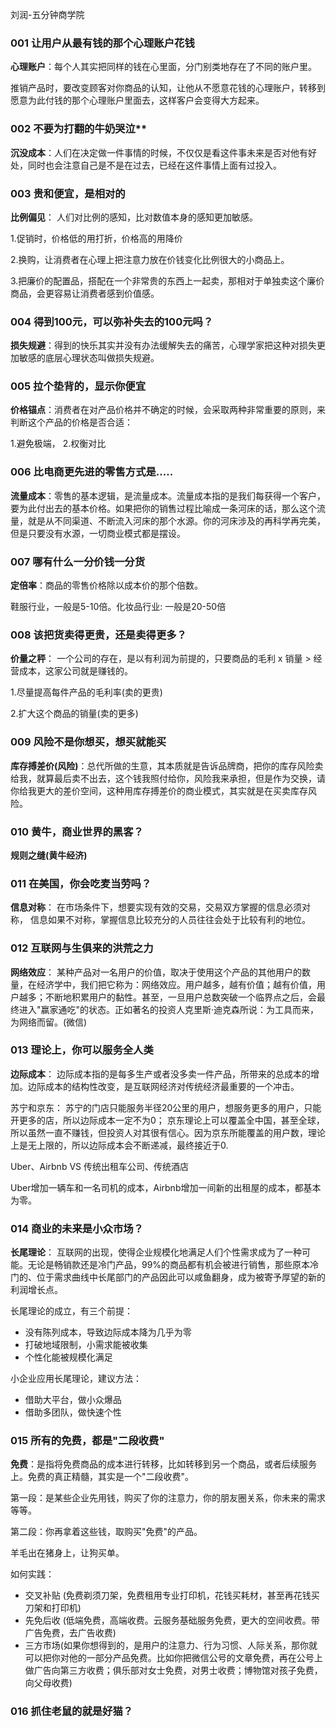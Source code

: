 刘润-五分钟商学院

### 001 让用户从最有钱的那个心理账户花钱

**心理账户**：每个人其实把同样的钱在心里面，分门别类地存在了不同的账户里。

推销产品时，要改变顾客对你商品的认知，让他从不愿意花钱的心理账户，转移到愿意为此付钱的那个心理账户里面去，这样客户会变得大方起来。

### 002 不要为打翻的牛奶哭泣**

**沉没成本**：人们在决定做一件事情的时候，不仅仅是看这件事未来是否对他有好处，同时也会注意自己是不是在过去，已经在这件事情上面有过投入。

### 003 贵和便宜，是相对的

**比例偏见**： 人们对比例的感知，比对数值本身的感知更加敏感。

1.促销时，价格低的用打折，价格高的用降价

2.换购，让消费者在心理上把注意力放在价钱变化比例很大的小商品上。

3.把廉价的配置品，搭配在一个非常贵的东西上一起卖，那相对于单独卖这个廉价商品，会更容易让消费者感到价值感。

### 004 得到100元，可以弥补失去的100元吗？

**损失规避**：得到的快乐其实并没有办法缓解失去的痛苦，心理学家把这种对损失更加敏感的底层心理状态叫做损失规避。

### 005 拉个垫背的，显示你便宜

**价格锚点**：消费者在对产品价格并不确定的时候，会采取两种非常重要的原则，来判断这个产品的价格是否合适：

1.避免极端， 2.权衡对比

### 006 比电商更先进的零售方式是.....

**流量成本**：零售的基本逻辑，是流量成本。流量成本指的是我们每获得一个客户，要为此付出去的基本价格。如果把你的销售过程比喻成一条河床的话，那么这个流量，就是从不同渠道、不断流入河床的那个水源。你的河床涉及的再科学再完美，但是只要没有水源，一切商业模式都是摆设。

### 007 哪有什么一分价钱一分货

**定倍率**：商品的零售价格除以成本价的那个倍数。

鞋服行业，一般是5-10倍。化妆品行业: 一般是20-50倍

### 008 该把货卖得更贵，还是卖得更多？

**价量之秤**： 一个公司的存在，是以有利润为前提的，只要商品的毛利 x 销量 > 经营成本，这家公司就是赚钱的。

1.尽量提高每件产品的毛利率(卖的更贵)

2.扩大这个商品的销量(卖的更多)

### 009 风险不是你想买，想买就能买

**库存搏差价(风险)**：总代所做的生意，其本质就是告诉品牌商，把你的库存风险卖给我，就算最后卖不出去，这个钱我照付给你，风险我来承担，但是作为交换，请你给我更大的差价空间，这种用库存搏差价的商业模式，其实就是在买卖库存风险。

### 010 黄牛，商业世界的黑客？

**规则之缝(黄牛经济)**

### 011 在美国，你会吃麦当劳吗？

**信息对称**： 在市场条件下，想要实现有效的交易，交易双方掌握的信息必须对称， 信息如果不对称，掌握信息比较充分的人员往往会处于比较有利的地位。

### 012 互联网与生俱来的洪荒之力 

**网络效应**： 某种产品对一名用户的价值，取决于使用这个产品的其他用户的数量，在经济学中，我们把它称为：网络效应。用户越多，越有价值；越有价值，用户越多；不断地积累用户的黏性。甚至，一旦用户总数突破一个临界点之后，会最终进入"赢家通吃"的状态。正如著名的投资人克里斯·迪克森所说：为工具而来，为网络而留。(微信)

### 013 理论上，你可以服务全人类 

**边际成本**： 边际成本指的是每多生产或者没多卖一件产品，所带来的总成本的增加。边际成本的结构性改变，是互联网经济对传统经济最重要的一个冲击。

苏宁和京东： 苏宁的门店只能服务半径20公里的用户，想服务更多的用户，只能开更多的店，所以边际成本一定不为0； 京东理论上可以覆盖全中国，甚至全球，所以虽然一直不赚钱，但投资人对其很有信心。因为京东所能覆盖的用户数，理论上是无上限的，所以边际成本会不断递减，最终接近于0.

Uber、Airbnb  VS 传统出租车公司、传统酒店

Uber增加一辆车和一名司机的成本，Airbnb增加一间新的出租屋的成本，都基本为零。

### 014 商业的未来是小众市场？

**长尾理论**： 互联网的出现，使得企业规模化地满足人们个性需求成为了一种可能。无论是畅销款还是冷门产品，99%的商品都有机会被进行销售，那些原本冷门的、位于需求曲线中长尾部门的产品因此可以咸鱼翻身，成为被寄予厚望的新的利润增长点。

长尾理论的成立，有三个前提：

* 没有陈列成本，导致边际成本降为几乎为零
* 打破地域限制，小需求能被收集
* 个性化能被规模化满足

小企业应用长尾理论，建议方法：

* 借助大平台，做小众爆品
* 借助多团队，做快速个性

### 015 所有的免费，都是"二段收费" 

**免费**：是指将免费商品的成本进行转移，比如转移到另一个商品，或者后续服务上。免费的真正精髓，其实是一个"二段收费"。

第一段：是某些企业先用钱，购买了你的注意力，你的朋友圈关系，你未来的需求等等。

第二段：你再拿着这些钱，取购买"免费"的产品。

羊毛出在猪身上，让狗买单。

如何实践：

* 交叉补贴 (免费剃须刀架，免费租用专业打印机，花钱买耗材，甚至再花钱买刀架和打印机)
* 先免后收 (低端免费，高端收费。云服务基础服务免费，更大的空间收费。带广告免费，去广告收费)
* 三方市场(如果你想得到的，是用户的注意力、行为习惯、人际关系，那你就可以把你对他的一部分产品免费。比如你把微信公号的文章免费，再在公号上做广告向第三方收费；俱乐部对女士免费，对男士收费；博物馆对孩子免费，向父母收费)

### 016 抓住老鼠的就是好猫？ 





